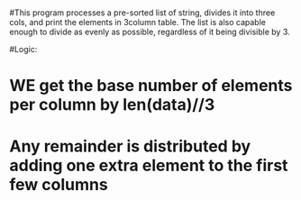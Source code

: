 # 


#This program processes a pre-sorted list of string, divides it into three cols, and print the elements in 3column table. The list is also capable enough to divide as evenly as possible, regardless of it being divisible by 3.


#Logic:
# WE get the base number of elements per column by len(data)//3
# Any remainder is distributed by adding one extra element to the first few columns
